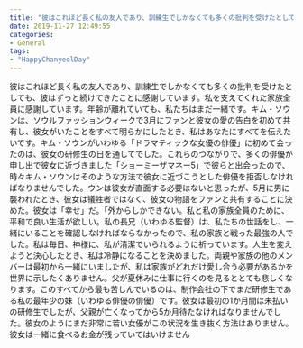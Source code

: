 ```yaml
---
title: "彼はこれほど長く私の友人であり、訓練生でしかなくても多くの批判を受けたとしても、彼はずっと続けてきたことに感謝しています。"
date: 2019-11-27 12:49:55
categories:
- General
tags:
- "HappyChanyeolDay"
---
```


彼はこれほど長く私の友人であり、訓練生でしかなくても多くの批判を受けたとしても、彼はずっと続けてきたことに感謝しています。私を支えてくれた家族全員に感謝しています。年齢が離れていても、私たちはまだ一緒です。キム・ソウンは、ソウルファッションウィークで3月にファンと彼女の愛の告白を初めて共有し、彼女がいたことをすべて明らかにしたとき、私はあなたにすべてを伝えたいです。キム・ソウンがいわゆる「ドラマティックな女優の俳優」に初めて会ったのは、彼女の研修生の日を通してでした。これらのつながりで、多くの俳優が申し出で彼女に近づきました「ショーミーザマネー5」で彼らと出会ったので、時々キム・ソウンはそのような方法で彼女に近づこうとした俳優を拒否しなければなりませんでした。ウンは彼女が直面する必要はないと思ったが、5月に男に襲われたとき、彼女は犠牲者ではなく、彼女の物語をファンと共有することに決めた。彼女は「幸せ」だ。「外からしかできない。私と私の家族全員のために、平和で良い生活が欲しい。私の長兄（いわゆる監督）は、私たちの世話をし、一緒にいることを確認しなければならなかったので、私の家族と戦った最強の人でした。私は毎日、神様に、私が清潔でいられるように祈っています。人生を変えようと決心したとき、私は冷静になることを決めました。両親や家族の他のメンバーは最初から一緒にいましたが、私は家族がどれだけ愛し合う必要があるかを世界に示したくありません。父が夏休みに仕事に行くのを見るととても悲しくなります。このすべてから最も苦しんでいるのは、制作会社の下でまだ研修生である私の最年少の妹（いわゆる俳優の俳優）です。彼女は最初の1か月間は未払いの研修生でしたが、父親が亡くなってから5か月待たなければなりませんでした。彼女のようにまだ非常に若い女優がこの状況を生き抜く方法はありません。彼女は一緒に食べるお金が残っていてはいけません
